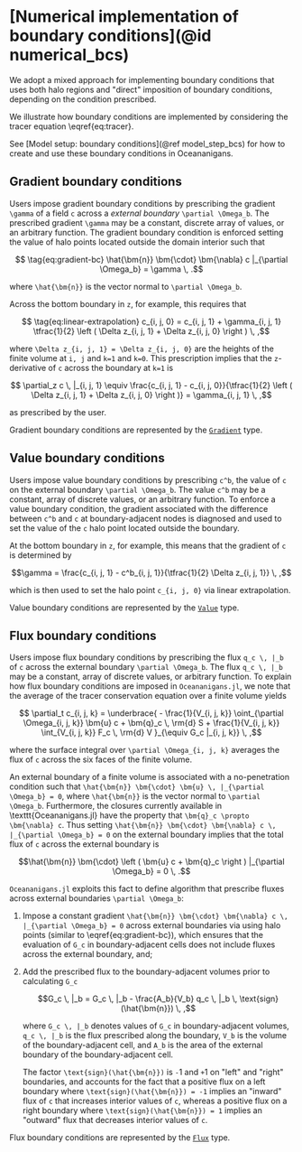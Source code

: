 # [Numerical implementation of boundary conditions](@id numerical_bcs)

We adopt a mixed approach for implementing boundary conditions that uses both halo regions and "direct"
imposition of boundary conditions, depending on the condition prescribed.

We illustrate how boundary conditions are implemented by considering the tracer equation \eqref{eq:tracer}.

See [Model setup: boundary conditions](@ref model_step_bcs) for how to create and use these
boundary conditions in Oceananigans.

## Gradient boundary conditions

Users impose gradient boundary conditions by prescribing the gradient ``\gamma`` of a field ``c`` across a
*external boundary* ``\partial \Omega_b``.
The prescribed gradient ``\gamma`` may be a constant, discrete array of values, or an arbitrary function.
The gradient boundary condition is enforced setting the value of halo points located outside the domain interior such that
```math
    \tag{eq:gradient-bc}
    \hat{\bm{n}} \bm{\cdot} \bm{\nabla} c |_{\partial \Omega_b} = \gamma \, .
```
where ``\hat{\bm{n}}`` is the vector normal to ``\partial \Omega_b``.

Across the bottom boundary in ``z``, for example, this requires that
```math
    \tag{eq:linear-extrapolation}
    c_{i, j, 0} = c_{i, j, 1} + \gamma_{i, j, 1} \tfrac{1}{2} \left ( \Delta z_{i, j, 1} + \Delta z_{i, j, 0} \right ) \, ,
```
where ``\Delta z_{i, j, 1} = \Delta z_{i, j, 0}`` are the heights of the finite volume at ``i, j`` and ``k=1`` and ``k=0``.
This prescription implies that the ``z``-derivative of ``c`` across the boundary at ``k=1`` is
```math
    \partial_z c \, |_{i, j, 1} \equiv
        \frac{c_{i, j, 1} - c_{i, j, 0}}{\tfrac{1}{2} \left ( \Delta z_{i, j, 1} + \Delta z_{i, j, 0} \right )}
            = \gamma_{i, j, 1} \, ,
```
as prescribed by the user.

Gradient boundary conditions are represented by the [`Gradient`](@ref) type.

## Value boundary conditions

Users impose value boundary conditions by prescribing ``c^b``, the value of ``c`` on the external
boundary ``\partial \Omega_b``.
The value ``c^b`` may be a constant, array of discrete values, or an arbitrary function.
To enforce a value boundary condition, the gradient associated with the difference between
``c^b`` and ``c`` at boundary-adjacent nodes is diagnosed and used to set the value of the ``c`` halo point
located outside the boundary.

At the bottom boundary in ``z``, for example, this means that the gradient of ``c`` is determined by
```math
\gamma = \frac{c_{i, j, 1} - c^b_{i, j, 1}}{\tfrac{1}{2} \Delta z_{i, j, 1}} \, ,
```
which is then used to set the halo point ``c_{i, j, 0}`` via linear extrapolation.

Value boundary conditions are represented by the [`Value`](@ref) type.

## Flux boundary conditions

Users impose flux boundary conditions by prescribing the flux ``q_c \, |_b`` of ``c`` across
the external boundary ``\partial \Omega_b``.
The flux ``q_c \, |_b`` may be a constant, array of discrete values, or arbitrary function.
To explain how flux boundary conditions are imposed in `Oceananigans.jl`, we note that
the average of the tracer conservation equation over a finite volume yields
```math
    \partial_t c_{i, j, k} = \underbrace{ - \frac{1}{V_{i, j, k}} \oint_{\partial \Omega_{i, j, k}} \bm{u} c + \bm{q}_c \, \rm{d} S
                                          + \frac{1}{V_{i, j, k}} \int_{V_{i, j, k}} F_c \, \rm{d} V }_{\equiv G_c |_{i, j, k}} \, ,
```
where the surface integral over ``\partial \Omega_{i, j, k}`` averages the flux of ``c`` across the six faces of the finite volume.

An external boundary of a finite volume is associated with a no-penetration condition such that
``\hat{\bm{n}} \bm{\cdot} \bm{u} \, |_{\partial \Omega_b} = 0``, where ``\hat{\bm{n}}`` is the vector normal to ``\partial \Omega_b``.
Furthermore, the closures currently available in \texttt{Oceananigans.jl} have the property that ``\bm{q}_c \propto \bm{\nabla} c``.
Thus setting ``\hat{\bm{n}} \bm{\cdot} \bm{\nabla} c \, |_{\partial \Omega_b} = 0`` on the external boundary implies that the total
flux of ``c`` across the external boundary is
```math
\hat{\bm{n}} \bm{\cdot} \left ( \bm{u} c + \bm{q}_c \right ) |_{\partial \Omega_b} = 0 \, .
```
`Oceananigans.jl` exploits this fact to define algorithm that prescribe fluxes across external boundaries ``\partial \Omega_b``:

1. Impose a constant gradient ``\hat{\bm{n}} \bm{\cdot} \bm{\nabla} c \, |_{\partial \Omega_b} = 0`` across external boundaries
    via using halo points (similar to \eqref{eq:gradient-bc}), which ensures that the evaluation of ``G_c`` in boundary-adjacent
    cells does not include fluxes across the external boundary, and;
2. Add the prescribed flux to the boundary-adjacent volumes prior to calculating ``G_c``

    ```math
    G_c \, |_b = G_c \, |_b - \frac{A_b}{V_b} q_c \, |_b \, \text{sign}(\hat{\bm{n}}) \, ,
    ```

    where ``G_c \, |_b`` denotes values of ``G_c`` in boundary-adjacent volumes, ``q_c \, |_b`` is the flux prescribed along the boundary,
    ``V_b`` is the volume of the boundary-adjacent cell, and ``A_b`` is the area of the external boundary of the boundary-adjacent cell.

    The factor ``\text{sign}(\hat{\bm{n}})`` is ``-``1 and ``+``1 on "left" and "right" boundaries, and accounts for the fact that a positive
    flux on a left boundary where ``\text{sign}(\hat{\bm{n}}) = -1`` implies an "inward" flux of ``c`` that increases interior values of ``c``,
    whereas a positive flux on a right boundary where ``\text{sign}(\hat{\bm{n}}) = 1`` implies an "outward" flux that decreases interior
    values of ``c``.

Flux boundary conditions are represented by the [`Flux`](@ref) type.
